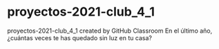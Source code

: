 # proyectos-2021-club_4_1
proyectos-2021-club_4_1 created by GitHub Classroom
En el último año, ¿cuántas veces te has quedado sin luz en tu casa?
